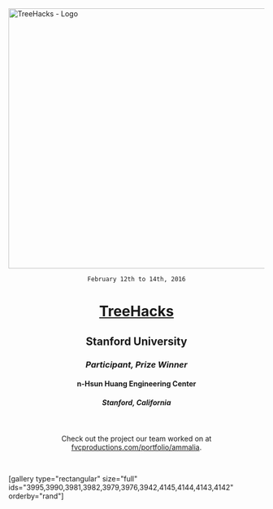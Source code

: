 <img class="aligncenter size-full wp-image-3943" src="https://fvcproductions.files.wordpress.com/2015/11/treehacks.png" alt="TreeHacks - Logo" width="512" height="512" />

<div style="text-align: center;">

<code>February 12th to 14th, 2016</code>
<h1><a title="TreeHacks" href="http://treehacks.com/" target="_blank">TreeHacks</a></h1>
<h2>Stanford University</h2>
<h3><i>Participant, Prize Winner</i></h3>
<h4>n-Hsun Huang Engineering Center</h4>
<h5>Stanford, California</h5>

&nbsp;

Check out the project our team worked on at <a href="https://fvcproductions.com/portfolio/ammalia/" target="_blank">fvcproductions.com/portfolio/ammalia</a>.

&nbsp;

</div>

[gallery type="rectangular" size="full" ids="3995,3990,3981,3982,3979,3976,3942,4145,4144,4143,4142" orderby="rand"]
